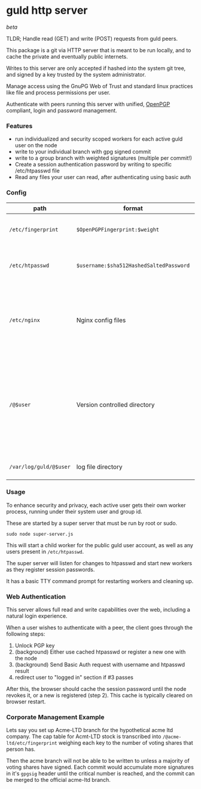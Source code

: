 # guld http server

_beta_

TLDR; Handle read (GET) and write (POST) requests from guld peers.

This package is a git via HTTP server that is meant to be run locally, and to cache the private and eventually public internets.

Writes to this server are only accepted if hashed into the system git tree, and signed by a key trusted by the system administrator.

Manage access using the GnuPG Web of Trust and standard linux practices like file and process permissions per user.

Authenticate with peers running this server with unified, [OpenPGP](https://www.openpgp.org/) compliant, login and password management.

### Features

 + run individualized and security scoped workers for each active guld user on the node
 + write to your individual branch with gpg signed commit
 + write to a group branch with weighted signatures (multiple per commit!)
 + Create a session authentication password by writing to specific /etc/htpasswd file
 + Read any files your user can read, after authenticating using basic auth

### Config

| path        | format | description        |
|-----------------|--------------|--------------------------------------|
| `/etc/fingerprint` | `$OpenPGPFingerprint:$weight` | An OpenPGP and user weighting flat file. |
| `/etc/htpasswd` | `$username:$sha512HashedSaltedPassword` | A normal [htpasswd](http://www.htaccesstools.com/articles/htpasswd/) file, mapping users to SHA512, salted hashes |
| `/etc/nginx` | Nginx config files | Nginx or a similar http server is recommended, since this one spawns child processes listening on unix sockets. |
| `/@$user` | Version controlled directory | The user's home directories use scoped namespaces (@name instead of /home/name). Users may have their own copies of all system files and more. |
| `/var/log/guld/@$user` | log file directory | The user's worker logs activites here. |

### Usage

To enhance security and privacy, each active user gets their own worker process, running under their system user and group id.

These are started by a super server that must be run by root or sudo.

`sudo node super-server.js`

This will start a child worker for the public guld user account, as well as any users present in `/etc/htpasswd`.

The super server will listen for changes to htpasswd and start new workers as they register session passwords.

It has a basic TTY command prompt for restarting workers and cleaning up.

### Web Authentication

This server allows full read and write capabilities over the web, including a natural login experience.

When a user wishes to authenticate with a peer, the client goes through the following steps:

1. Unlock PGP key
2. (background) Either use cached htpasswd or register a new one with the node
3. (background) Send Basic Auth request with username and htpasswd result
4. redirect user to "logged in" section if #3 passes

After this, the browser should cache the session password until the node revokes it, or a new is registered (step 2). This cache is typically cleared on browser restart.

### Corporate Management Example

Lets say you set up Acme-LTD branch for the hypothetical acme ltd company. The cap table for Acmt-LTD stock is transcribed into `/@acme-ltd/etc/fingerprint` weighing each key to the number of voting shares that person has.

Then the acme branch will not be able to be written to unless a majority of voting shares have signed. Each commit would accumulate more signatures in it's `gpgsig` header until the critical number is reached, and the commit can be merged to the official acme-ltd branch.
